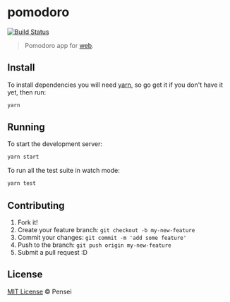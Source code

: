 # pomodoro

[![Build Status](https://travis-ci.org/pensei/pomodoro.svg?branch=master)](https://travis-ci.org/pensei/pomodoro)

> Pomodoro app for [web](https://pensei.github.io/pomodoro).

## Install

To install dependencies you will need [yarn](https://yarnpkg.com/en/), so go get it if you don't have it yet, then run:

```sh
yarn
```

## Running

To start the development server:

```sh
yarn start
```

To run all the test suite in watch mode:

```sh
yarn test
```

## Contributing

1. Fork it!
2. Create your feature branch: `git checkout -b my-new-feature`
3. Commit your changes: `git commit -m 'add some feature'`
4. Push to the branch: `git push origin my-new-feature`
5. Submit a pull request :D

## License

[MIT License](LICENSE) © Pensei
